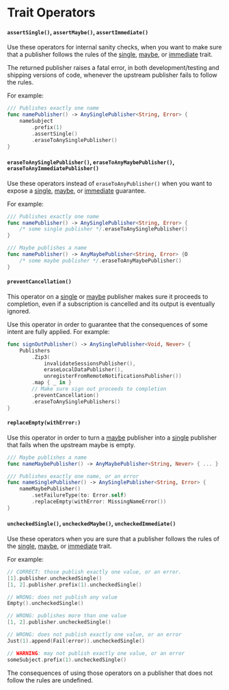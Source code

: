 Trait Operators
===============

#### `assertSingle()`, `assertMaybe()`, `assertImmediate()`

Use these operators for internal sanity checks, when you want to make sure that a publisher follows the rules of the [single], [maybe], or [immediate] trait.

The returned publisher raises a fatal error, in both development/testing and shipping versions of code, whenever the upstream publisher fails to follow the rules.

For example:

```swift
/// Publishes exactly one name
func namePublisher() -> AnySinglePublisher<String, Error> {
    nameSubject
        .prefix(1)
        .assertSingle()
        .eraseToAnySinglePublisher()
}
```

#### `eraseToAnySinglePublisher()`, `eraseToAnyMaybePublisher()`, `eraseToAnyImmediatePublisher()`

Use these operators instead of `eraseToAnyPublisher()` when you want to expose a [single], [maybe], or [immediate] guarantee.

For example:

```swift
/// Publishes exactly one name
func namePublisher() -> AnySinglePublisher<String, Error> {
    /* some single publisher */.eraseToAnySinglePublisher()
}

/// Maybe publishes a name
func namePublisher() -> AnyMaybePublisher<String, Error> {O
    /* some maybe publisher */.eraseToAnyMaybePublisher()
}
```

#### `preventCancellation()`

This operator on a [single] or [maybe] publisher makes sure it proceeds to completion, even if a subscription is cancelled and its output is eventually ignored.

Use this operator in order to guarantee that the consequences of some intent are fully applied. For example:

```swift
func signOutPublisher() -> AnySinglePublisher<Void, Never> {
    Publishers
        .Zip3(
            invalidateSessionsPublisher(),
            eraseLocalDataPublisher(),
            unregisterFromRemoteNotificationsPublisher())
        .map { _ in }
        // Make sure sign out proceeds to completion
        .preventCancellation()
        .eraseToAnySinglePublishers()
}
```

#### `replaceEmpty(withError:)`

Use this operator in order to turn a [maybe] publisher into a [single] publisher that fails when the upstream maybe is empty.

```swift
/// Maybe publishes a name
func nameMaybePublisher() -> AnyMaybePublisher<String, Never> { ... }

/// Publishes exactly one name, or an error
func nameSinglePublisher() -> AnySinglePublisher<String, Error> {
    nameMaybePublisher()
        .setFailureType(to: Error.self)
        .replaceEmpty(withError: MissingNameError())
}
```

#### `uncheckedSingle()`, `uncheckedMaybe()`, `uncheckedImmediate()`

Use these operators when you are sure that a publisher follows the rules of the [single], [maybe], or [immediate] trait.

For example:

```swift
// CORRECT: those publish exactly one value, or an error.
[1].publisher.uncheckedSingle()
[1, 2].publisher.prefix(1).uncheckedSingle()

// WRONG: does not publish any value
Empty().uncheckedSingle()

// WRONG: publishes more than one value
[1, 2].publisher.uncheckedSingle()

// WRONG: does not publish exactly one value, or an error
Just(1).append(Fail(error)).uncheckedSingle()

// WARNING: may not publish exactly one value, or an error
someSubject.prefix(1).uncheckedSingle()
```

The consequences of using those operators on a publisher that does not follow the rules are undefined.

[single]: Single.md
[maybe]: Maybe.md
[immediate]: Immediate.md
